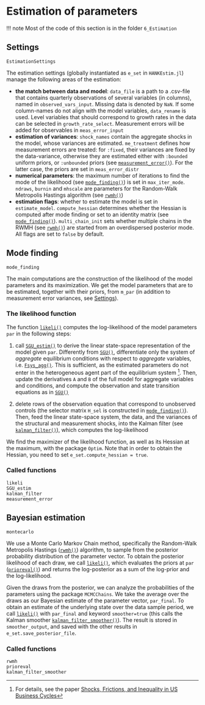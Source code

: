 # Estimation of parameters
!!! note
    Most of the code of this section is in the folder `6_Estimation`

## Settings
```@docs
EstimationSettings
```
The estimation settings (globally instantiated as `e_set` in `HANKEstim.jl`) manage
the following areas of the estimation:
- **the match between data and model**: `data_file` is a path to a .csv-file
    that contains quarterly observations of several variables (in columns), named in
    `observed_vars_input`. Missing data is denoted by `NaN`. If some column-names do not align with the model
    variables, `data_rename` is used. Level variables that should correspond to growth
    rates in the data can be selected in `growth_rate_select`. Measurement errors
    will be added for observables in `meas_error_input`
- **estimation of variances**: `shock_names` contain the aggregate shocks in the model,
    whose variances are estimated. `me_treatment` defines how measurement errors
    are treated: for `:fixed`, their variances are fixed by the data-variance, otherwise
    they are estimated either with `:bounded` uniform priors, or `:unbounded` priors 
    (see [`measurement_error()`](@ref)). For the latter case, the priors are set in
    `meas_error_distr`
- **numerical parameters**: the maximum number of iterations to find the mode of the
    likelihood (see [`mode_finding()`](@ref)) is set in `max_iter_mode`. `ndraws`, `burnin`
    and `mhscale` are parameters for the Random-Walk Metropolis Hastings algorithm (see [`rwmh()`](@ref))
- **estimation flags**: whether to estimate the model is set in `estimate_model`. `compute_hessian` determines whether the Hessian is computed after mode finding or set to an identity matrix (see [`mode_finding()`](@ref)). `multi_chain_init` sets whether multiple chains in the RWMH (see [`rwmh()`](@ref)) are started from an overdispersed posterior mode. All flags are set to `false` by default.

## Mode finding
```@docs
mode_finding
```
The main computations are the construction of the likelihood of the model parameters
and its maximization. We get the model parameters that are to be estimated,
together with their priors, from `m_par` (in addition to measurement error variances,
see [Settings](@ref)).

### The likelihood function
The function [`likeli()`](@ref) computes the log-likelihood of the model parameters `par`
in the following steps:

1. call [`SGU_estim()`](@ref) to derive the linear state-space representation of the model given `par`.
    Differently from [`SGU()`](@ref), differentiate only the system of *aggregate* equilibrium
    conditions with respect to *aggregate* variables, i.e. [`Fsys_agg()`](@ref). This is sufficient,
    as the estimated parameters do not enter in the heterogeneous agent part of the equilibrium system [^BBL].
    Then, update the derivatives `A` and `B` of the full model for aggregate variables and conditions,
    and compute the observation and state transition equations as in [`SGU()`](@ref)

2. delete rows of the observation equation that correspond to unobserved controls
    (the selector matrix `H_sel` is constructed in [`mode_finding()`](@ref)). Then, feed
    the linear state-space system, the data, and the variances of the structural and
    measurement shocks, into the Kalman filter (see [`kalman_filter()`](@ref)), which computes
    the log-likelihood

We find the maximizer of the likelihood function, as well as its Hessian at the maximum,
with the package `Optim`. Note that in order to obtain the Hessian, you need to set `e_set.compute_hessian = true`.

### Called functions
```@docs
likeli
SGU_estim
kalman_filter
measurement_error
```
## Bayesian estimation
```@docs
montecarlo
```
We use a Monte Carlo Markov Chain method, specifically the Random-Walk Metropolis Hastings ([`rwmh()`](@ref)) algorithm, to sample from the posterior probability distribution of the parameter vector. To obtain the
posterior likelihood of each draw, we call [`likeli()`](@ref), which evaluates the priors at `par` ([`prioreval()`](@ref)) and returns the log-posterior as a sum of the log-prior and the log-likelihood.

Given the draws from the posterior, we can analyze the probabilities of the parameters using the package `MCMCChains`. We take the average over the draws as our Bayesian estimate of the parameter vector, `par_final`. To obtain an estimate of the underlying state over the data sample period, we call [`likeli()`](@ref) with `par_final` and keyword `smoother=true` (this calls the Kalman smoother [`kalman_filter_smoother()`](@ref)). The result is stored in `smoother_output`, and saved with the other results in `e_set.save_posterior_file`.

### Called functions
```@docs
rwmh
prioreval
kalman_filter_smoother
```

[^BBL]:
    For details, see the paper [Shocks, Frictions, and Inequality in US Business Cycles](https://cepr.org/active/publications/discussion_papers/dp.php?dpno=14364)